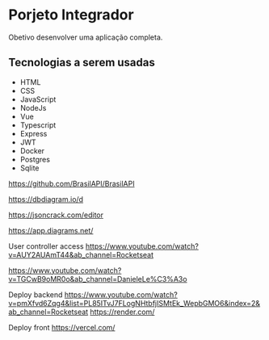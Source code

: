 # Porjeto Integrador

Obetivo desenvolver uma aplicação completa.

## Tecnologias a serem usadas

- HTML
- CSS
- JavaScript
- NodeJs
- Vue
- Typescript
- Express
- JWT
- Docker
- Postgres
- Sqlite

https://github.com/BrasilAPI/BrasilAPI

https://dbdiagram.io/d

https://jsoncrack.com/editor

https://app.diagrams.net/

User controller access
https://www.youtube.com/watch?v=AUY2AUAmT44&ab_channel=Rocketseat

https://www.youtube.com/watch?v=TGCwB9oMR0o&ab_channel=DanieleLe%C3%A3o





Deploy backend
https://www.youtube.com/watch?v=pmXfvd6Zqg4&list=PL85ITvJ7FLogNHtbfjISMtEk_WepbGMO6&index=2&ab_channel=Rocketseat
https://render.com/

Deploy front
https://vercel.com/
